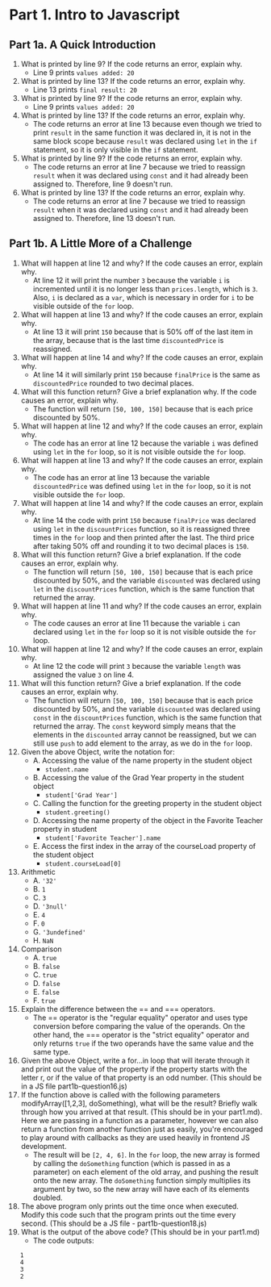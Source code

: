 # Part 1. Intro to Javascript

## Part 1a. A Quick Introduction

1. What is printed by line 9? If the code returns an error, explain why.
   * Line 9 prints `values added: 20`
2. What is printed by line 13? If the code returns an error, explain why.
   * Line 13 prints `final result: 20`
3. What is printed by line 9? If the code returns an error, explain why.
   * Line 9 prints `values added: 20`
4. What is printed by line 13? If the code returns an error, explain why.
   * The code returns an error at line 13 because even though we tried to print `result` in the same function it was declared in, it is not in the same block scope because `result` was declared using `let` in the `if` statement, so it is only visible in the `if` statement.
5. What is printed by line 9? If the code returns an error, explain why.
   * The code returns an error at line 7 because we tried to reassign `result` when it was declared using `const` and it had already been assigned to. Therefore, line 9 doesn't run.
6. What is printed by line 13? If the code returns an error, explain why.
   * The code returns an error at line 7 because we tried to reassign `result` when it was declared using `const` and it had already been assigned to. Therefore, line 13 doesn't run.


## Part 1b. A Little More of a Challenge

1. What will happen at line 12 and why? If the code causes an error, explain why.
   * At line 12 it will print the number `3` because the variable `i` is incremented until it is no longer less than `prices.length`, which is `3`. Also, `i` is declared as a `var`, which is necessary in order for `i` to be visible outside of the `for` loop.
2. What will happen at line 13 and why? If the code causes an error, explain why.
   * At line 13 it will print `150` because that is 50% off of the last item in the array, because that is the last time `discountedPrice` is reassigned.
3. What will happen at line 14 and why? If the code causes an error, explain why.
   * At line 14 it will similarly print `150` because `finalPrice` is the same as `discountedPrice` rounded to two decimal places.
4. What will this function return? Give a brief explanation why. If the code causes an error, explain why.
   * The function will return `[50, 100, 150]` because that is each price discounted by 50%.
5. What will happen at line 12 and why?  If the code causes an error, explain why.
   * The code has an error at line 12 because the variable `i` was defined using `let` in the `for` loop, so it is not visible outside the `for` loop.
6. What will happen at line 13 and why? If the code causes an error, explain why.
   * The code has an error at line 13 because the variable `discountedPrice` was defined using `let` in the `for` loop, so it is not visible outside the `for` loop.
7. What will happen at line 14 and why? If the code causes an error, explain why.
   * At line 14 the code with print `150` because `finalPrice` was declared using `let` in the `discountPrices` function, so it is reassigned three times in the `for` loop and then printed after the last. The third price after taking 50% off and rounding it to two decimal places is `150`.
8. What will this function return? Give a brief explanation. If the code causes an error, explain why.
   * The function will return `[50, 100, 150]` because that is each price discounted by 50%, and the variable `discounted` was declared using `let` in the `discountPrices` function, which is the same function that returned the array.
9.  What will happen at line 11 and why? If the code causes an error, explain why.
    * The code causes an error at line 11 because the variable `i` can declared using `let` in the `for` loop so it is not visible outside the `for` loop.
10. What will happen at line 12 and why? If the code causes an error, explain why.
    * At line 12 the code will print `3` because the variable `length` was assigned the value `3` on line 4.
11. What will this function return? Give a brief explanation. If the code causes an error, explain why.
    * The function will return `[50, 100, 150]` because that is each price discounted by 50%, and the variable `discounted` was declared using `const` in the `discountPrices` function, which is the same function that returned the array. The `const` keyword simply means that the elements in the `discounted` array cannot be reassigned, but we can still use `push` to add element to the array, as we do in the `for` loop.
12. Given the above Object, write the notation for:
    * A. Accessing the value of the name property in the student object
       * `student.name`
    * B. Accessing the value of the Grad Year property in the student object
       * `student['Grad Year']`
    * C. Calling the function for the greeting property in the student object
       * `student.greeting()`
    * D. Accessing the name property of the object in the Favorite Teacher property in student
       * `student['Favorite Teacher'].name`
    * E. Access the first index in the array of the courseLoad property of the student object
       * `student.courseLoad[0]`
13. Arithmetic
    * A. `'32'`
    * B. `1`
    * C. `3`
    * D. `'3null'`
    * E. `4`
    * F. `0`
    * G. `'3undefined'`
    * H. `NaN`
14. Comparison
    * A. `true`
    * B. `false`
    * C. `true`
    * D. `false`
    * E. `false`
    * F. `true`
15. Explain the difference between the == and === operators.
    * The == operator is the "regular equality" operator and uses type conversion before comparing the value of the operands. On the other hand, the === operator is the "strict equality" operator and only returns `true` if the two operands have the same value and the same type.
16. Given the above Object, write a for...in loop that will iterate through it and print out the value of the property if the property starts with the letter r, or if the value of that property is an odd number.  (This should be in a JS file part1b-question16.js)
17. If the function above is called with the following parameters modifyArray([1,2,3], doSomething), what will be the result? Briefly walk through how you arrived at that result. (This should be in your part1.md). Here we are passing in a function as a parameter, however we can also return a function from another function just as easily, you're encouraged to play around with callbacks as they are used heavily in frontend JS development.
    * The result will be `[2, 4, 6]`. In the `for` loop, the new array is formed by calling the `doSomething` function (which is passed in as a parameter) on each element of the old array, and pushing the result onto the new array. The `doSomething` function simply multiplies its argument by two, so the new array will have each of its elements doubled.
18. The above program only prints out the time once when executed. Modify this code such that the program prints out the time every second.  (This should be a JS file - part1b-question18.js)
19. What is the output of the above code? (This should be in your part1.md)
    * The code outputs:
   ```
      1
      4
      3
      2
   ```